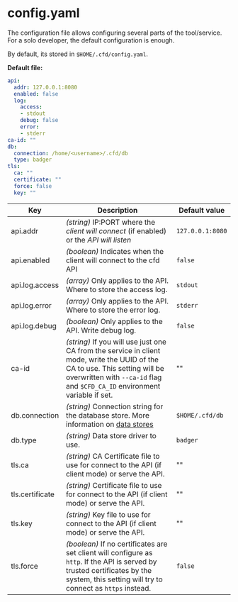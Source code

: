 # config.yaml

The configuration file allows configuring several parts of the tool/service. For a solo developer, the default configuration is enough.

By default, its stored in `$HOME/.cfd/config.yaml`.

**Default file:**

```yaml
api:
  addr: 127.0.0.1:8080
  enabled: false
  log:
    access:
    - stdout
    debug: false
    error:
    - stderr
ca-id: ""
db:
  connection: /home/<username>/.cfd/db
  type: badger
tls:
  ca: ""
  certificate: ""
  force: false
  key: ""
```

| Key | Description | Default value |
| --- | ----------- | ------- |
| api.addr | *(string)* IP:PORT where the *client will connect* (if enabled) or the *API will listen* | `127.0.0.1:8080` |
| api.enabled | *(boolean)* Indicates when the client will connect to the cfd API | `false` |
| api.log.access | *(array<string>)* Only applies to the API. Where to store the access log. | `stdout` |
| api.log.error | *(array<string>)* Only applies to the API. Where to store the error log. | `stderr` |
| api.log.debug | *(boolean)* Only applies to the API. Write debug log. | `false` |
| ca-id | *(string)* If you will use just one CA from the service in client mode, write the UUID of the CA to use. This setting will be overwritten with `--ca-id` flag and `$CFD_CA_ID` environment variable if set. | "" |
| db.connection | *(string)* Connection string for the database store. More information on [data stores](./data-stores.md) | `$HOME/.cfd/db` |
| db.type | *(string)* Data store driver to use. | `badger` |
| tls.ca | *(string)* CA Certificate file to use for connect to the API (if client mode) or serve the API. | "" |
| tls.certificate | *(string)* Certificate file to use for connect to the API (if client mode) or serve the API. | "" |
| tls.key | *(string)* Key file to use for connect to the API (if client mode) or serve the API. | "" |
| tls.force | *(boolean)* If no certificates are set client will configure as `http`. If the API is served by trusted certificates by the system, this setting will try to connect as `https` instead. | `false` |
